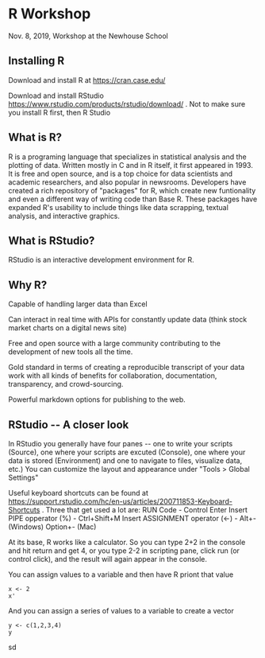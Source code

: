# R Workshop
Nov. 8, 2019, Workshop at the Newhouse School 

## Installing R 
Download and install R at https://cran.case.edu/

Download and install RStudio https://www.rstudio.com/products/rstudio/download/ . Not to make sure you install R first, then R Studio 

## What is R?
R is a programing language that specializes in statistical analysis and the plotting of data. Written mostly in C and in R itself, it first appeared in 1993. It is free and open source, and is a top choice for data scientists and academic researchers, and also popular in newsrooms. Developers have created a rich repository of "packages" for R, which create new funtionality and even a different way of writing code than Base R. These packages have expanded R's usability to include things like data scrapping, textual analysis, and interactive graphics. 

## What is RStudio?
RStudio is an interactive development environment for R. 

## Why R?
Capable of handling larger data than Excel

Can interact in real time with APIs for constantly update data (think stock market charts on a digital news site) 

Free and open source with a large community contributing to the development of new tools all the time. 

Gold standard in terms of creating a reproducible transcript of your data work with all kinds of benefits for collaboration, documentation, transparency, and crowd-sourcing. 

Powerful markdown options for publishing to the web. 

## RStudio -- A closer look
In RStudio you generally have four panes -- one to write your scripts (Source), one where your scripts are excuted (Console), one where your data is stored (Environment) and one to navigate to files, visualize data, etc.) You can customize the layout and appearance under "Tools > Global Settings"

Useful keyboard shortcuts can be found at https://support.rstudio.com/hc/en-us/articles/200711853-Keyboard-Shortcuts . Three that get used a lot are:
RUN Code - Control Enter
Insert PIPE opperator (%) - Ctrl+Shift+M
Insert ASSIGNMENT operator (<-) -	Alt+- (Windows)	Option+- (Mac) 

At its base, R works like a calculator. So you can type 2+2 in the console and hit return and get 4, or you type 2-2 in scripting pane, click run (or control click), and the result will again appear in the console. 

You can assign values to a variable and then have R priont that value 
```
x <- 2
x' 
```
And you can assign a series of values to a variable to create a vector 
```
y <- c(1,2,3,4)
y 
```
sd

